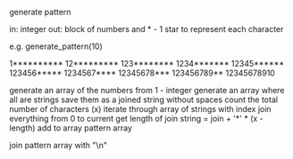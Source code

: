 generate pattern

in: integer
out: block of numbers and * - 1 star to represent each character

e.g.
generate_pattern(10)

1**********
12*********
123********
1234*******
12345******
123456*****
1234567****
12345678***
123456789**
12345678910

generate an array of the numbers from 1 - integer
generate an array where all are strings
save them as a joined string without spaces
count the total number of characters (x)
iterate through array of strings with index
  join everything from 0 to current
  get length of join
  string = join + '*' * (x - length)
  add to array pattern array  

join pattern array with "\n"
